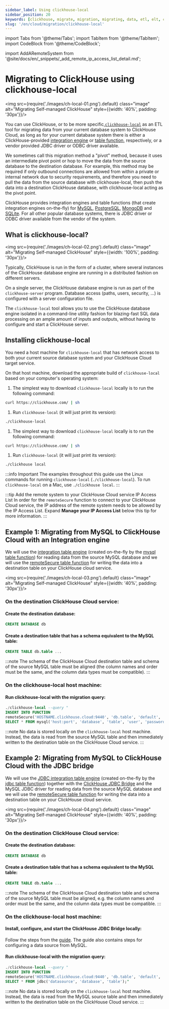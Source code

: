 ```yaml
---
sidebar_label: Using clickhouse-local
sidebar_position: 20
keywords: [clickhouse, migrate, migration, migrating, data, etl, elt, clickhouse-local, clickhouse-client]
slug: '/en/cloud/migration/clickhouse-local'
---
```


import Tabs from '@theme/Tabs';
import TabItem from '@theme/TabItem';
import CodeBlock from '@theme/CodeBlock';

import AddARemoteSystem from '@site/docs/en/_snippets/_add_remote_ip_access_list_detail.md';


# Migrating to ClickHouse using clickhouse-local

<img src={require('./images/ch-local-01.png').default} class="image" alt="Migrating Self-managed ClickHouse" style={{width: '40%', padding: '30px'}}/>


You can use ClickHouse, or to be more specific,[`clickhouse-local`](/docs/en/operations/utilities/clickhouse-local.md)
as an ETL tool for migrating data from your current database system to ClickHouse Cloud, as long as for your current database system there is either a
ClickHouse-provided [integration engine](/docs/en/engines/table-engines/#integration-engines)  or [table function](/docs/en/sql-reference/table-functions/), respectively,
or a vendor provided JDBC driver or ODBC driver available.

We sometimes call this migration method a "pivot" method, because it uses an intermediate pivot point or hop to move the data from the source database to the destination database. For example, this method may be required if only outbound connections are allowed from within a private or internal network due to security requirements, and therefore you need to pull the data from the source database with clickhouse-local, then push the data into a destination ClickHouse database, with clickhouse-local acting as the pivot point.

ClickHouse provides integration engines and table functions (that create integration engines on-the-fly) for [MySQL](/docs/en/engines/table-engines/integrations/mysql/), [PostgreSQL](/docs/en/engines/table-engines/integrations/postgresql), [MongoDB](/docs/en/engines/table-engines/integrations/mongodb) and [SQLite](/docs/en/engines/table-engines/integrations/sqlite).
For all other popular database systems, there is JDBC driver or ODBC driver available from the vendor of the system.

## What is clickhouse-local?

<img src={require('./images/ch-local-02.png').default} class="image" alt="Migrating Self-managed ClickHouse" style={{width: '100%', padding: '30px'}}/>

Typically, ClickHouse is run in the form of a cluster, where several instances of the ClickHouse database engine are running in a distributed fashion on different servers.

On a single server, the ClickHouse database engine is run as part of the `clickhouse-server` program. Database access (paths, users, security, ...) is configured with a server configuration file.

The `clickhouse-local` tool allows you to use the ClickHouse database engine isolated in a command-line utility fashion for blazing-fast SQL data processing on an ample amount of inputs and outputs, without having to configure and start a ClickHouse server.

## Installing clickhouse-local

You need a host machine for `clickhouse-local` that has network access to both your current source database system and your ClickHouse Cloud target service.

On that host machine, download the appropriate build of `clickhouse-local` based on your computer's operating system:

<Tabs groupId="os">
<TabItem value="linux" label="Linux" >

1. The simplest way to download `clickhouse-local` locally is to run the following command:
  ```bash
  curl https://clickhouse.com/ | sh
  ```

1. Run `clickhouse-local` (it will just print its version):
  ```bash
  ./clickhouse-local
  ```

</TabItem>
<TabItem value="mac" label="macOS">

1. The simplest way to download `clickhouse-local` locally is to run the following command:
  ```bash
  curl https://clickhouse.com/ | sh
  ```

1. Run `clickhouse-local` (it will just print its version):
  ```bash
  ./clickhouse local
  ```

</TabItem>
</Tabs>

:::info Important
The examples throughout this guide use the Linux commands for running `clickhouse-local` (`./clickhouse-local`).
To run `clickhouse-local` on a Mac, use `./clickhouse local`.
:::


:::tip Add the remote system to your ClickHouse Cloud service IP Access List
In order for the `remoteSecure` function to connect to your ClickHouse Cloud service, the IP address of the remote system needs to be allowed by the IP Access List.  Expand **Manage your IP Access List** below this tip for more information.
:::

  <AddARemoteSystem />

## Example 1: Migrating from MySQL to ClickHouse Cloud with an Integration engine

We will use the [integration table engine](/docs/en/engines/table-engines/integrations/mysql/) (created on-the-fly by the [mysql table function](/docs/en/sql-reference/table-functions/mysql/)) for reading data from the source MySQL database and we will use the [remoteSecure table function](/docs/en/sql-reference/table-functions/remote/)
for writing the data into a destination table on your ClickHouse cloud service.

<img src={require('./images/ch-local-03.png').default} class="image" alt="Migrating Self-managed ClickHouse" style={{width: '40%', padding: '30px'}}/>




### On the destination ClickHouse Cloud service:

#### Create the destination database:

  ```sql
  CREATE DATABASE db
  ```

#### Create a destination table that has a schema equivalent to the MySQL table:

  ```sql
  CREATE TABLE db.table ...
  ```

:::note
The schema of the ClickHouse Cloud destination table and schema of the source MySQL table must be aligned (the column names and order must be the same, and the column data types must be compatible).
:::

### On the clickhouse-local host machine:

#### Run clickhouse-local with the migration query:

  ```sql
  ./clickhouse-local --query "
INSERT INTO FUNCTION
remoteSecure('HOSTNAME.clickhouse.cloud:9440', 'db.table', 'default', 'PASS')
SELECT * FROM mysql('host:port', 'database', 'table', 'user', 'password');"
  ```

:::note
No data is stored locally on the `clickhouse-local` host machine. Instead, the data is read from the source MySQL table
  and then immediately written to the destination table on the ClickHouse Cloud service.
:::


## Example 2: Migrating from MySQL to ClickHouse Cloud with the JDBC bridge

We will use the [JDBC integration table engine](/docs/en/engines/table-engines/integrations/jdbc.md) (created on-the-fly by the [jdbc table function](/docs/en/sql-reference/table-functions/jdbc.md)) together with the [ClickHouse JDBC Bridge](https://github.com/ClickHouse/clickhouse-jdbc-bridge) and the MySQL JDBC driver for reading data from the source MySQL database and we will use the [remoteSecure table function](/docs/en/sql-reference/table-functions/remote.md)
for writing the data into a destination table on your ClickHouse cloud service.

<img src={require('./images/ch-local-04.png').default} class="image" alt="Migrating Self-managed ClickHouse" style={{width: '40%', padding: '30px'}}/>

### On the destination ClickHouse Cloud service:

#### Create the destination database:
  ```sql
  CREATE DATABASE db
  ```

#### Create a destination table that has a schema equivalent to the MySQL table:

  ```sql
  CREATE TABLE db.table ...
  ```

:::note
The schema of the ClickHouse Cloud destination table and schema of the source MySQL table must be aligned,
e.g. the column names and order must be the same, and the column data types must be compatible.
:::

### On the clickhouse-local host machine:

#### Install, configure, and start the ClickHouse JDBC Bridge locally:

Follow the steps from the [guide](/docs/en/integrations/data-ingestion/dbms/jdbc-with-clickhouse.md#install-the-clickhouse-jdbc-bridge-locally).
The guide also contains steps for configuring a data source from MySQL.

#### Run clickhouse-local with the migration query:

  ```sql
  ./clickhouse-local --query "
INSERT INTO FUNCTION
remoteSecure('HOSTNAME.clickhouse.cloud:9440', 'db.table', 'default', 'PASS')
SELECT * FROM jdbc('datasource', 'database', 'table');"
  ```

:::note
No data is stored locally on the `clickhouse-local` host machine. Instead, the data is read from the MySQL source table
  and then immediately written to the destination table on the ClickHouse Cloud service.
:::

